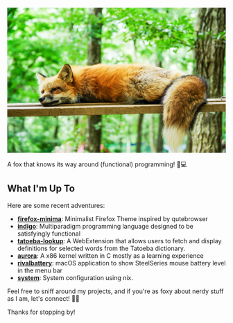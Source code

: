 ![animal-967658_1280(1)](animal-967658_1280(2).jpg)

A fox that knows its way around (functional) programming! 🦊💻

## What I'm Up To

Here are some recent adventures:

- [**firefox-minima**](https://github.com/rockofox/firefox-minima): Minimalist Firefox Theme inspired by qutebrowser
- [**indigo**](https://github.com/rockofox/indigo): Multiparadigm programming language designed to be satisfyingly functional
- [**tatoeba-lookup**](https://github.com/rockofox/tatoeba-lookup): A WebExtension that allows users to fetch and display definitions for selected words from the Tatoeba dictionary.
- [**aurora**](https://github.com/rockofox/aurora): A x86 kernel written in C mostly as a learning experience
- [**rivalbattery**](https://github.com/rockofox/rivalbattery): macOS application to show SteelSeries mouse battery level in the menu bar
- [**system**](https://github.com/rockofox/system): System configuration using nix.

Feel free to sniff around my projects, and if you're as foxy about nerdy stuff as I am, let's connect! 🦊✨

Thanks for stopping by!
